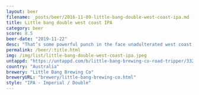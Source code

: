 ```yaml
---
layout: beer
filename: _posts/beer/2016-11-09-little-bang-double-west-coast-ipa.md
title: Little bang double west coast IPA
category: beer
score: 8.5
beer-date: "2019-11-22"
desc: "That’s some powerful punch in the face unadulterated west coast hops. Don’t see this much lately so it’s a refreshing change"
permalink: /beer/:title.html
img: /img/list/little-bang-double-west-coast-ipa.jpeg
untappd: "https://untappd.com/b/little-bang-brewing-co-road-tripper/3328910"
country: "Australia"
brewery: "Little Bang Brewing Co"
breweryURL: "brewery/little-bang-brewing-co.html"
style: "IPA - Imperial / Double"
---
```

